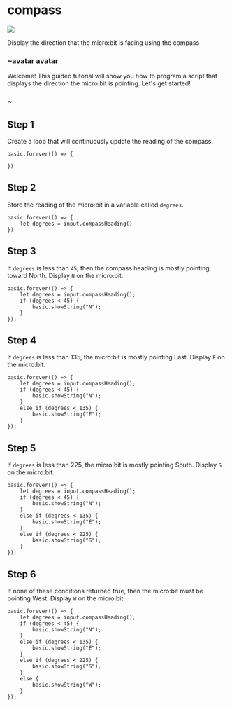 # compass

![](/static/mb/projects/a5-compass.png)

Display the direction that the micro:bit is facing using the compass 

### ~avatar avatar

Welcome! This guided tutorial will show you how to program a script that displays the direction the micro:bit is pointing. Let's get started!

### ~


## Step 1

Create a loop that will continuously update the reading of the compass.


```blocks
basic.forever(() => {
    
})
```

## Step 2

Store the reading of the micro:bit in a variable called `degrees`.

```blocks
basic.forever(() => {
    let degrees = input.compassHeading()
})
```

## Step 3

If `degrees` is less than `45`, then the compass heading is mostly pointing toward North. Display `N` on the micro:bit.

```blocks
basic.forever(() => {
    let degrees = input.compassHeading();
    if (degrees < 45) {
        basic.showString("N");
    }
});
```

## Step 4

If `degrees` is less than 135, the micro:bit is mostly pointing East. Display `E` on the micro:bit.


```blocks
basic.forever(() => {
    let degrees = input.compassHeading();
    if (degrees < 45) {
        basic.showString("N");
    }
    else if (degrees < 135) {
        basic.showString("E");
    }
});
```

## Step 5

If `degrees` is less than 225, the micro:bit is mostly pointing South. Display `S` on the micro:bit.


```blocks
basic.forever(() => {
    let degrees = input.compassHeading();
    if (degrees < 45) {
        basic.showString("N");
    }
    else if (degrees < 135) {
        basic.showString("E");
    }
    else if (degrees < 225) {
        basic.showString("S");
    }
});
```

## Step 6

If none of these conditions returned true, then the micro:bit must be pointing West. Display `W` on the micro:bit.

```blocks
basic.forever(() => {
    let degrees = input.compassHeading();
    if (degrees < 45) {
        basic.showString("N");
    }
    else if (degrees < 135) {
        basic.showString("E");
    }
    else if (degrees < 225) {
        basic.showString("S");
    }
    else {
        basic.showString("W");
    }
});
```

